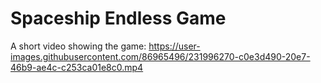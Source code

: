 # Spaceship Endless Game
A short video showing the game: 
https://user-images.githubusercontent.com/86965496/231996270-c0e3d490-20e7-46b9-ae4c-c253ca01e8c0.mp4

